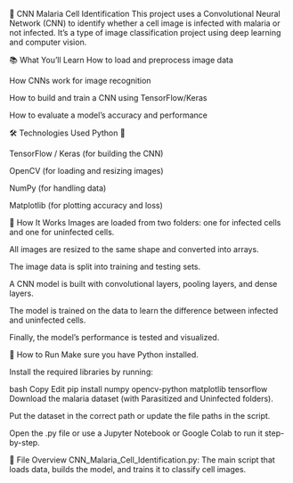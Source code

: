 🦠 CNN Malaria Cell Identification
This project uses a Convolutional Neural Network (CNN) to identify whether a cell image is infected with malaria or not infected. It’s a type of image classification project using deep learning and computer vision.

📚 What You’ll Learn
How to load and preprocess image data

How CNNs work for image recognition

How to build and train a CNN using TensorFlow/Keras

How to evaluate a model’s accuracy and performance

🛠️ Technologies Used
Python 🐍

TensorFlow / Keras (for building the CNN)

OpenCV (for loading and resizing images)

NumPy (for handling data)

Matplotlib (for plotting accuracy and loss)

🧠 How It Works
Images are loaded from two folders: one for infected cells and one for uninfected cells.

All images are resized to the same shape and converted into arrays.

The image data is split into training and testing sets.

A CNN model is built with convolutional layers, pooling layers, and dense layers.

The model is trained on the data to learn the difference between infected and uninfected cells.

Finally, the model’s performance is tested and visualized.

🚀 How to Run
Make sure you have Python installed.

Install the required libraries by running:

bash
Copy
Edit
pip install numpy opencv-python matplotlib tensorflow
Download the malaria dataset (with Parasitized and Uninfected folders).

Put the dataset in the correct path or update the file paths in the script.

Open the .py file or use a Jupyter Notebook or Google Colab to run it step-by-step.

📁 File Overview
CNN_Malaria_Cell_Identification.py: The main script that loads data, builds the model, and trains it to classify cell images.

